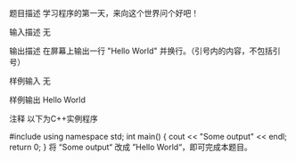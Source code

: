 题目描述
学习程序的第一天，来向这个世界问个好吧！


输入描述
无


输出描述
在屏幕上输出一行 "Hello World" 并换行。（引号内的内容，不包括引号）


样例输入
无

样例输出
Hello World

注释
以下为C++实例程序

#include <iostream>
using namespace std;
int main() {
    cout << "Some output" << endl;
    return 0;
}
将 “Some output“ 改成 ”Hello World“，即可完成本题目。
